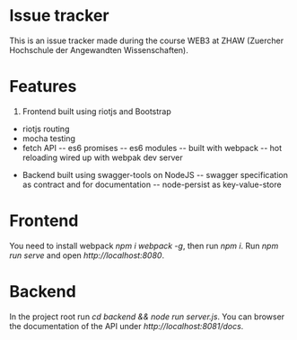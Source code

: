 # Issue tracker 
This is an issue tracker made during the course WEB3 at ZHAW (Zuercher Hochschule der Angewandten Wissenschaften).

# Features
1. Frontend built using riotjs and Bootstrap
  *  riotjs routing
  *  mocha testing
  * fetch API 
-- es6 promises
-- es6 modules
-- built with webpack
-- hot reloading wired up with webpak dev server
- Backend built using swagger-tools on NodeJS
-- swagger specification as contract and for documentation
-- node-persist as key-value-store  

# Frontend
You need to install webpack *npm i webpack -g*, then run *npm i*. 
Run *npm run serve* and open *http://localhost:8080*.

# Backend
In the project root run *cd backend && node run server.js*. You can browser the documentation of the API under *http://localhost:8081/docs*.
